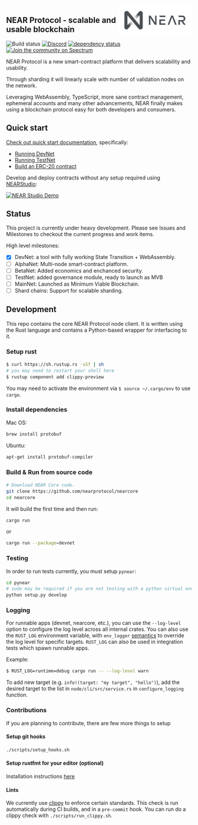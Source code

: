 <img src="docs/logo.svg" width="200px" align="right" />

## NEAR Protocol - scalable and usable blockchain

![Build status](https://img.shields.io/gitlab/pipeline/nearprotocol/nearcore.svg)
<a href="https://discord.gg/gBtUFKR">![Discord](https://img.shields.io/discord/490367152054992913.svg)</a>
[![dependency status](https://deps.rs/repo/github/nearprotocol/nearcore/status.svg)](https://deps.rs/repo/github/nearprotocol/nearcore)
[![Join the community on Spectrum](https://withspectrum.github.io/badge/badge.svg)](https://spectrum.chat/near)

NEAR Protocol is a new smart-contract platform that delivers scalability and usability.

Through sharding it will linearly scale with number of validation nodes on the network.

Leveraging WebAssembly, TypeScript, more sane contract management, ephemeral accounts and many other advancements, NEAR
finally makes using a blockchain protocol easy for both developers and consumers.

## Quick start

[Check out quick start documentation](https://docs.nearprotocol.com/#/quick_start), specifically:
  - [Running DevNet](https://docs.nearprotocol.com/#/quick_start#run--interact-with-devnet)
  - [Running TestNet](https://docs.nearprotocol.com/#/quick_start#running-testnet-locally)
  - [Build an ERC-20 contract](https://docs.nearprotocol.com/#/tutorials/erc20)
  
Develop and deploy contracts without any setup required using [NEARStudio](https://studio.nearprotocol.com):

[![NEAR Studio Demo](https://github.com/nearprotocol/NEARStudio/blob/master/demos/guest_book.gif)](https://studio.nearprotocol.com)



## Status

This project is currently under heavy development. Please see Issues and Milestones to checkout the current progress and work items.

High level milestones:

 - [x] DevNet: a tool with fully working State Transition + WebAssembly.
 - [ ] AlphaNet: Multi-node smart-contract platform.
 - [ ] BetaNet: Added economics and enchanced security.
 - [ ] TestNet: added governance module, ready to launch as MVB
 - [ ] MainNet: Launched as Minimum Viable Blockchain.
 - [ ] Shard chains: Support for scalable sharding.

## Development

This repo contains the core NEAR Protocol node client.  It is written using the Rust language and contains a Python-based wrapper for interfacing to it.

### Setup rust

```bash
$ curl https://sh.rustup.rs -sSf | sh
# you may need to restart your shell here
$ rustup component add clippy-preview
```

You may need to activate the environment via `$ source ~/.cargo/env` to use `cargo`.


### Install dependencies

Mac OS:
```bash
brew install protobuf
```

Ubuntu:
```bash
apt-get install protobuf-compiler
```

### Build & Run from source code

```bash
# Download NEAR Core code.
git clone https://github.com/nearprotocol/nearcore
cd nearcore
```

It will build the first time and then run:

```bash
cargo run
```

or

```bash
cargo run --package=devnet
```

 ### Testing

In order to run tests currently, you must setup `pynear`:

```bash
cd pynear
# sudo may be required if you are not testing with a python virtual environment
python setup.py develop
```

### Logging

For runnable apps (devnet, nearcore, etc.), you can use
the `--log-level` option to configure the log level across all internal crates.
You can also use the `RUST_LOG` environment variable, with `env_logger`
[semantics](https://docs.rs/env_logger/0.6.0/env_logger/#enabling-logging)
to override the log level for specific targets. `RUST_LOG` can also be used in
integration tests which spawn runnable apps.

Example:
```bash
$ RUST_LOG=runtime=debug cargo run -- --log-level warn
```

To add new target (e.g. `info!(target: "my target", "hello")`), 
add the desired target to the list in `node/cli/src/service.rs` in `configure_logging` function.

### Contributions

If you are planning to contribute, there are few more things to setup

#### Setup git hooks

```bash
./scripts/setup_hooks.sh
```

#### Setup rustfmt for your editor (optional)
Installation instructions [here](https://github.com/rust-lang-nursery/rustfmt#running-rustfmt-from-your-editor)

#### Lints
We currently use [clippy](https://github.com/rust-lang-nursery/rust-clippy) to enforce certain standards.
This check is run automatically during CI builds, and in a `pre-commit`
hook. You can run do a clippy check with `./scripts/run_clippy.sh`.

